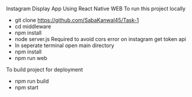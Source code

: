 Instagram Display App Using React Native WEB
To run this project locally
- git clone https://github.com/SabaKanwal45/Task-1
- cd middleware
- npm install
- node server.js Required to avoid cors error on instagram get token api
- In seperate terminal open main directory
- npm install
- npm run web

To build project for deployment
- npm run build
- npm start
